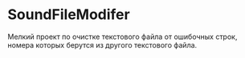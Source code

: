 # SoundFileModifer
Мелкий проект по очистке текстового файла от ошибочных строк, номера которых берутся из другого текстового файла.
